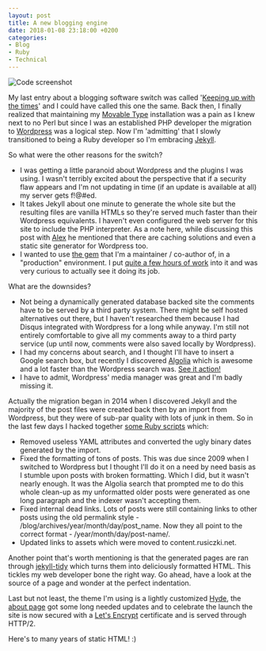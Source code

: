 ```yaml
---
layout: post
title: A new blogging engine
date: 2018-01-08 23:18:00 +0200
categories:
- Blog
- Ruby
- Technical
---
```

![Code screenshot](https://content.rusiczki.net/2018/01/code-screenshot.jpg "Code screenshot")

My last entry about a blogging software switch was called '[Keeping up with the times](http://www.rusiczki.net/2009/04/02/keeping-up-with-the-times/)' and I could have called this one the same. Back then, I finally realized that maintaining my [Movable Type](https://www.movabletype.org/) installation was a pain as I knew next to no Perl but since I was an established PHP developer the migration to [Wordpress](https://wordpress.org/) was a logical step. Now I'm 'admitting' that I slowly transitioned to being a Ruby developer so I'm embracing [Jekyll](https://jekyllrb.com/).

So what were the other reasons for the switch?

* I was getting a little paranoid about Wordpress and the plugins I was using. I wasn't terribly excited about the perspective that if a security flaw appears and I'm not updating in time (if an update is available at all) my server gets f!@#ed.
* It takes Jekyll about one minute to generate the whole site but the resulting files are vanilla HTMLs so they're served much faster than their Wordpress equivalents. I haven't even configured the web server for this site to include the PHP interpreter. As a note here, while discussing this post with [Alex](http://dordeduca.ro) he mentioned that there are caching solutions and even a static site generator for Wordpress too.
* I wanted to use [the gem](https://github.com/matthodan/jekyll-asset-pipeline) that I'm a maintainer / co-author of, in a "production" environment. I put [quite a few hours of work](http://www.rusiczki.net/2017/12/27/my-adventures-in-social-coding/) into it and was very curious to actually see it doing its job.

What are the downsides?

* Not being a dynamically generated database backed site the comments have to be served by a third party system. There might be self hosted alternatives out there, but I haven't researched them because I had Disqus integrated with Wordpress for a long while anyway. I'm still not entirely comfortable to give all my comments away to a third party service (up until now, comments were also saved locally by Wordpress).
* I had my concerns about search, and I thought I'll have to insert a Google search box, but recently I discovered [Algolia](https://www.algolia.com/) which is awesome and a lot faster than the Wordpress search was. [See it action!](https://www.rusiczki.net/search/)
* I have to admit, Wordpress' media manager was great and I'm badly missing it.

Actually the migration began in 2014 when I discovered Jekyll and the majority of the post files were created back then by an import from Wordpress, but they were of sub-par quality with lots of junk in them. So in the last few days I hacked together [some Ruby scripts](https://github.com/janosrusiczki/janosrusiczki/tree/master/_support/cleaners) which:

* Removed useless YAML attributes and converted the ugly binary dates generated by the import.
* Fixed the formatting of tons of posts. This was due since 2009 when I switched to Wordpress but I thought I'll do it on a need by need basis as I stumble upon posts with broken formatting. Which I did, but it wasn't nearly enough. It was the Algolia search that prompted me to do this whole clean-up as my unformatted older posts were generated as one long paragraph and the indexer wasn't accepting them.
* Fixed internal dead links. Lots of posts were still containing links to other posts using the old permalink style - /blog/archives/year/month/day/post_name. Now they all point to the correct format - /year/month/day/post-name/.
* Updated links to assets which were moved to content.rusiczki.net.

Another point that's worth mentioning is that the generated pages are ran through [jekyll-tidy](https://github.com/apsislabs/jekyll-tidy) which turns them into deliciously formatted HTML. This tickles my web developer bone the right way. Go ahead, have a look at the source of a page and wonder at the perfect indentation.

Last but not least, the theme I'm using is a lightly customized [Hyde](https://github.com/poole/hyde), the [about page](https://www.rusiczki.net/about/) got some long needed updates and to celebrate the launch the site is now secured with a [Let's Encrypt](https://letsencrypt.org/) certificate and is served through HTTP/2.

Here's to many years of static HTML! :)
